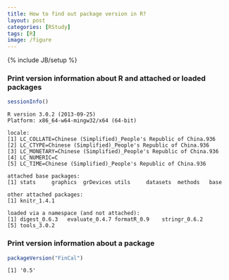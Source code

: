 ```yaml
---
title: How to find out package version in R?
layout: post
categories: [RStudy]
tags: [R]
image: /figure
---
```


{% include JB/setup %}

### Print version information about R and attached or loaded packages


```r
sessionInfo()
```

```
R version 3.0.2 (2013-09-25)
Platform: x86_64-w64-mingw32/x64 (64-bit)

locale:
[1] LC_COLLATE=Chinese (Simplified)_People's Republic of China.936
[2] LC_CTYPE=Chinese (Simplified)_People's Republic of China.936
[3] LC_MONETARY=Chinese (Simplified)_People's Republic of China.936
[4] LC_NUMERIC=C
[5] LC_TIME=Chinese (Simplified)_People's Republic of China.936

attached base packages:
[1] stats     graphics  grDevices utils     datasets  methods   base

other attached packages:
[1] knitr_1.4.1

loaded via a namespace (and not attached):
[1] digest_0.6.3   evaluate_0.4.7 formatR_0.9    stringr_0.6.2
[5] tools_3.0.2
```


### Print version information about a package


```r
packageVersion("FinCal")
```

```
[1] '0.5'
```



